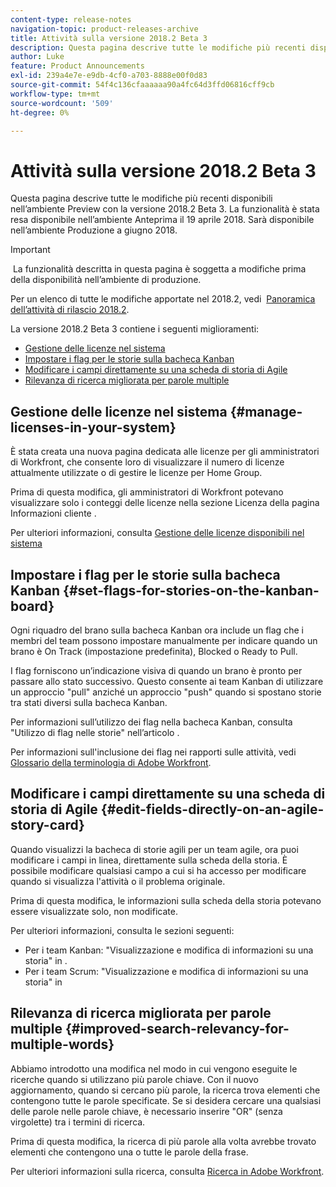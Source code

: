 ```yaml
---
content-type: release-notes
navigation-topic: product-releases-archive
title: Attività sulla versione 2018.2 Beta 3
description: Questa pagina descrive tutte le modifiche più recenti disponibili nell’ambiente Preview con la versione 2018.2 Beta 3. La funzionalità è stata resa disponibile nell’ambiente Anteprima il 19 aprile 2018. Sarà disponibile nell’ambiente Produzione a giugno 2018.
author: Luke
feature: Product Announcements
exl-id: 239a4e7e-e9db-4cf0-a703-8888e00f0d83
source-git-commit: 54f4c136cfaaaaaa90a4fc64d3ffd06816cff9cb
workflow-type: tm+mt
source-wordcount: '509'
ht-degree: 0%

---
```


# Attività sulla versione 2018.2 Beta 3

Questa pagina descrive tutte le modifiche più recenti disponibili nell’ambiente Preview con la versione 2018.2 Beta 3. La funzionalità è stata resa disponibile nell’ambiente Anteprima il 19 aprile 2018. Sarà disponibile nell’ambiente Produzione a giugno 2018.

>[!IMPORTANT]
>
> La funzionalità descritta in questa pagina è soggetta a modifiche prima della disponibilità nell’ambiente di produzione.

Per un elenco di tutte le modifiche apportate nel 2018.2, vedi  [Panoramica dell’attività di rilascio 2018.2](../../../../product-announcements/product-releases/quarterly-release-archive/2018.2-release-activity/2018.2-release-activity-overview.md).

La versione 2018.2 Beta 3 contiene i seguenti miglioramenti:

* [Gestione delle licenze nel sistema](#manage-licenses-in-your-system)
* [Impostare i flag per le storie sulla bacheca Kanban](#set-flags-for-stories-on-the-kanban-board)
* [Modificare i campi direttamente su una scheda di storia di Agile](#edit-fields-directly-on-an-agile-story-card)
* [Rilevanza di ricerca migliorata per parole multiple](#improved-search-relevancy-for-multiple-words)

## Gestione delle licenze nel sistema {#manage-licenses-in-your-system}

È stata creata una nuova pagina dedicata alle licenze per gli amministratori di Workfront, che consente loro di visualizzare il numero di licenze attualmente utilizzate o di gestire le licenze per Home Group. 

Prima di questa modifica, gli amministratori di Workfront potevano visualizzare solo i conteggi delle licenze nella sezione Licenza della pagina Informazioni cliente .

Per ulteriori informazioni, consulta [Gestione delle licenze disponibili nel sistema](../../../../administration-and-setup/get-started-wf-administration/manage-available-licenses-in-your-system.md)

## Impostare i flag per le storie sulla bacheca Kanban {#set-flags-for-stories-on-the-kanban-board}

Ogni riquadro del brano sulla bacheca Kanban ora include un flag che i membri del team possono impostare manualmente per indicare quando un brano è On Track (impostazione predefinita), Blocked o Ready to Pull.

I flag forniscono un’indicazione visiva di quando un brano è pronto per passare allo stato successivo. Questo consente ai team Kanban di utilizzare un approccio &quot;pull&quot; anziché un approccio &quot;push&quot; quando si spostano storie tra stati diversi sulla bacheca Kanban.

Per informazioni sull’utilizzo dei flag nella bacheca Kanban, consulta &quot;Utilizzo di flag nelle storie&quot; nell’articolo .

Per informazioni sull&#39;inclusione dei flag nei rapporti sulle attività, vedi [Glossario della terminologia di Adobe Workfront](../../../../workfront-basics/navigate-workfront/workfront-navigation/workfront-terminology-glossary.md).  

## Modificare i campi direttamente su una scheda di storia di Agile {#edit-fields-directly-on-an-agile-story-card}

Quando visualizzi la bacheca di storie agili per un team agile, ora puoi modificare i campi in linea, direttamente sulla scheda della storia. È possibile modificare qualsiasi campo a cui si ha accesso per modificare quando si visualizza l&#39;attività o il problema originale.

Prima di questa modifica, le informazioni sulla scheda della storia potevano essere visualizzate solo, non modificate.

Per ulteriori informazioni, consulta le sezioni seguenti:

* Per i team Kanban: &quot;Visualizzazione e modifica di informazioni su una storia&quot; in . 
* Per i team Scrum: &quot;Visualizzazione e modifica di informazioni su una storia&quot; in

## Rilevanza di ricerca migliorata per parole multiple {#improved-search-relevancy-for-multiple-words}

Abbiamo introdotto una modifica nel modo in cui vengono eseguite le ricerche quando si utilizzano più parole chiave. Con il nuovo aggiornamento, quando si cercano più parole, la ricerca trova elementi che contengono tutte le parole specificate. Se si desidera cercare una qualsiasi delle parole nelle parole chiave, è necessario inserire &quot;OR&quot; (senza virgolette) tra i termini di ricerca. 

Prima di questa modifica, la ricerca di più parole alla volta avrebbe trovato elementi che contengono una o tutte le parole della frase. 

Per ulteriori informazioni sulla ricerca, consulta [Ricerca in Adobe Workfront](../../../../workfront-basics/navigate-workfront/search/search-workfront.md).
